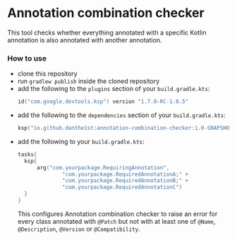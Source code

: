# Annotation combination checker

This tool checks whether everything annotated with a specific Kotlin annotation
is also annotated with another annotation.

### How to use
- clone this repository
- run `gradlew publish` inside the cloned repository
- add the following to the `plugins` section of your `build.gradle.kts`:
  ```kotlin
  id("com.google.devtools.ksp") version "1.7.0-RC-1.0.5"
  ```
- add the following to the `dependencies` section of your `build.gradle.kts`:
  ```kotlin
  ksp("io.github.danthe1st:annotation-combination-checker:1.0-SNAPSHOT")
  ```
- add the following to your `build.gradle.kts`:
  ```kotlin
  tasks{
    ksp{
        arg("com.yourpackage.RequiringAnnotation",
                "com.yourpackage.RequiredAnnotationA;" +
                "com.yourpackage.RequiredAnnotationB;" +
                "com.yourpackage.RequiredAnnotationC")
    }
  }
  ```
  This configures Annotation combination checker to raise an error for every class annotated with `@Patch` but not with at least one of `@Name`, `@Description`, `@Version` or `@Compatibility`.
